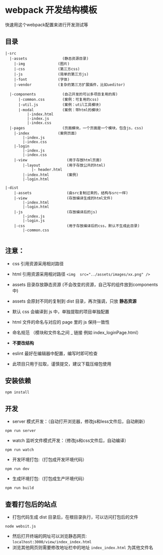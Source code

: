 
# webpack 开发结构模板

快速用这个webpack配置来进行开发测试等

## 目录

```
|-src
  |-assets                (静态资源目录)
    |-img               (图片)
    |-css               (第三方css)
    |-js                (简单的第三方js)
    |-font              (字体)
    |-vendor            (复杂的第三方扩展插件，比如ueditor)

  |-components            (自己开发的可以多项目复用的库)
      |-common.css        (案例：可复用的css)
      |-util.js           (案例：util工具模块)
      |-modal             (案例：带html的模块)
          |-index.html
          |-index.js
          |-index.css
  |-pages                 (页面模块，一个页面是一个模块，包含js，css)
    |-index             (案例页面)
        |-index.js
        |-index.css
    |-login
        |-index.js
        |-index.css
    |-view                  (用于存放html页面)
        |-layout            (用于存放公共的html)
            |- header.html
        |-index.html        (案例)
        |-login.html

|-dist
    |-assets                (由src复制过来的，结构与src一样)
    |-view                  (存放编译生成的html文件)
        |-index.html
        |-login.html
    |-js                    (存放编译后的js)
        |-index.js
        |-login.js
    |-css                   (用于存放编译后的css，默认不生成此目录)
        |-common.css   
         
```
## 注意：

- css 引用资源采用相对路径

- html 引用资源采用相对路径  `<img  src="../assets/images/xx.png" />`

- assets 目录存放静态资源 (不会改变的资源，自己写的组件放到components中)

- assets 会原封不同的复制到 dist 目录，再次强调，只放 **静态资源**

- 默认 css 会编译到 js 中，单独提取的项目单独配置

- html 文件的命名与对应的 page 里的 js 保持一致性

- 命名规范 （模块和文件名之间 _ 链接 例如 index_loginPage.html）

- **不要改结构**

- eslint 最好在编辑器中配置，编写时即可检查

- 此项目只用于拉取，谨慎提交，建议下载压缩包使用

## 安装依赖

```
npm install
```

## 开发

- server 模式开发：（自动打开浏览器，修改js和less文件后，自动刷新）
```
npm run server
```

- watch 监听文件模式开发：（修改js和css文件后，自动编译）
```
npm run watch
```

- 开发环境打包:（打包成开发环境代码）
```
npm run dev
```

- 生成环境打包:（打包成生产环境代码）
```
npm run build
```

## 查看打包后的站点

- 打包代码生成 dist 目录后，在根目录执行，可以访问打包后的文件
```
node websit.js
```

- 然后打开终端的网址可以浏览静态网页: `localhost:3000/view/index_index.html`
- 浏览其他网页则需要修改地址栏中的地址 `index_index.html` 为其他文件名
